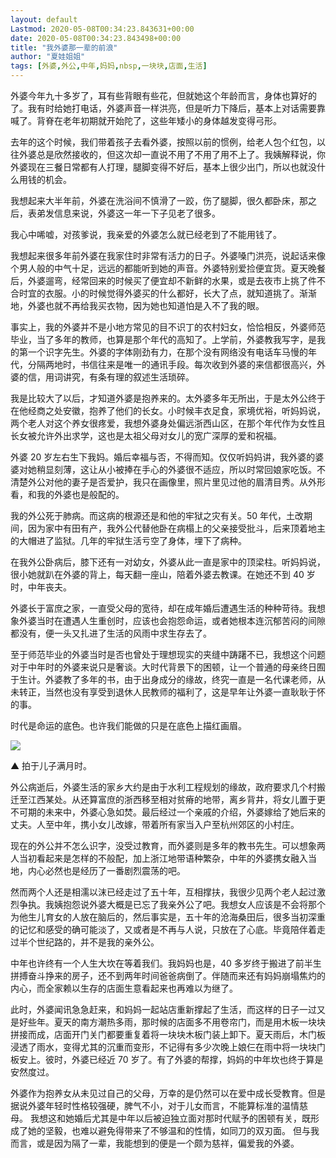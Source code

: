 ```yaml
---
layout: default
Lastmod: 2020-05-08T00:34:23.843631+00:00
date: 2020-05-08T00:34:23.843498+00:00
title: "我外婆那一辈的前浪"
author: "夏娃姐姐"
tags: [外婆,外公,中年,妈妈,nbsp,一块块,店面,生活]
---
```


外婆今年九十多岁了，耳有些背眼有些花，但就她这个年龄而言，身体也算好的了。我有时给她打电话，外婆声音一样洪亮，但是听力下降后，基本上对话需要靠喊了。背脊在老年初期就开始陀了，这些年矮小的身体越发变得弓形。

去年的这个时候，我们带着孩子去看外婆，按照以前的惯例，给老人包个红包，以往外婆总是欣然接收的，但这次却一直说不用了不用了用不上了。我姨解释说，你外婆现在三餐日常都有人打理，腿脚变得不好后，基本上很少出门，所以也就没什么用钱的机会。

我想起来大半年前，外婆在洗浴间不慎滑了一跤，伤了腿脚，很久都卧床，那之后，表弟发信息来说，外婆这一年一下子见老了很多。

我心中唏嘘，对孩爹说，我亲爱的外婆怎么就已经老到了不能用钱了。

我想起来很多年前外婆在我家住时非常有活力的日子。外婆嗓门洪亮，说起话来像个男人般的中气十足，远远的都能听到她的声音。外婆特别爱捡便宜货。夏天晚餐后，外婆遛弯，经常回来的时候买了便宜却不新鲜的水果，或是去夜市上挑了件不合时宜的衣服。小的时候觉得外婆买的什么都好，长大了点，就知道挑了。渐渐地，外婆也就不再给我买衣物，因为她也知道怕是入不了我的眼。

事实上，我的外婆并不是小地方常见的目不识丁的农村妇女，恰恰相反，外婆师范毕业，当了多年的教师，也算是那个年代的高知了。上学前，外婆教我写字，是我的第一个识字先生。外婆的字体刚劲有力，在那个没有网络没有电话车马慢的年代，分隔两地时，书信往来是唯一的通讯手段。每次收到外婆的来信都很高兴，外婆的信，用词讲究，有条有理的叙述生活琐碎。

我是比较大了以后，才知道外婆是抱养来的。太外婆多年无所出，于是太外公终于在他经商之处安徽，抱养了他们的长女。小时候丰衣足食，家境优裕，听妈妈说，两个老人对这个养女很疼爱，我想外婆身处偏远浙西山区，在那个年代作为女性且长女被允许外出求学，这也是太祖父母对女儿的宽广深厚的爱和祝福。

外婆 20 岁左右生下我妈。婚后幸福与否，不得而知。仅仅听妈妈讲，我外婆的婆婆对她稍显刻薄，这让从小被捧在手心的外婆很不适应，所以时常回娘家吃饭。不清楚外公对他的妻子是否爱护，我只在画像里，照片里见过他的眉清目秀。从外形看，和我的外婆也是般配的。

我的外公死于肺病。而这病的根源还是和他的牢狱之灾有关。50 年代，土改期间，因为家中有田有产，我外公代替他卧在病榻上的父亲接受批斗，后来顶着地主的大帽进了监狱。几年的牢狱生活亏空了身体，埋下了病种。

在我外公卧病后，膝下还有一对幼女，外婆从此一直是家中的顶梁柱。听妈妈说，很小她就趴在外婆的背上，每天翻一座山，陪着外婆去教课。在她还不到 40 岁时，中年丧夫。

外婆长于富庶之家，一直受父母的宽待，却在成年婚后遭遇生活的种种苛待。我想象外婆当时在遭遇人生重创时，应该也会抱怨命运，或者她根本连沉郁苦闷的间隙都没有，便一头又扎进了生活的风雨中求生存去了。

至于师范毕业的外婆当时是否也曾处于理想现实的夹缝中踌躇不已，我想这个问题对于中年时的外婆来说只是奢谈。大时代背景下的困顿，让一个普通的母亲终日囿于生计。外婆教了多年的书，由于出身成分的缘故，终究一直是一名代课老师，从未转正，当然也没有享受到退休人民教师的福利了，这是早年让外婆一直耿耿于怀的事。

时代是命运的底色。也许我们能做的只是在底色上描红画眉。

![](https://images.weserv.nl/?url=https%3A//mmbiz.qpic.cn/mmbiz_jpg/5Q0ricj1nBic9zQicbBwMYhTBFSf8yTo5YiadE6Q0YaUueLVB1nU2lIh8OucNq0JjwAJbjM0UmGPobcjYEoU5bPA5w/640%3Fwx_fmt%3Djpeg)

▲ 拍于儿子满月时。

外公病逝后，外婆生活的家乡大约是由于水利工程规划的缘故，政府要求几个村搬迁至江西某处。从还算富庶的浙西移至相对贫瘠的地带，离乡背井，将女儿置于更不可期的未来中，外婆心急如焚。最后经过一个亲戚的介绍，外婆嫁给了她后来的丈夫。人至中年，携小女儿改嫁，带着所有家当入户至杭州郊区的小村庄。

现在的外公并不怎么识字，没受过教育，而外婆则是多年的教书先生。可以想象两人当初看起来是怎样的不般配，加上浙江地带语种繁杂，中年的外婆携女融入当地，内心必然也是经历了一番剧烈震荡的吧。

然而两个人还是相濡以沫已经走过了五十年，互相撑扶，我很少见两个老人起过激烈争执。我姨抱怨说外婆大概是已忘了我亲外公了吧。我想女人应该是不会将那个为他生儿育女的人放在脑后的，然后事实是，五十年的沧海桑田后，很多当初深重的记忆和感受的确可能淡了，又或者是不再与人说，只放在了心底。毕竟陪伴着走过半个世纪路的，并不是我的亲外公。

中年也许终有一个人生大坎在等着我们。我妈妈也是，40 多岁终于搬进了前半生拼搏奋斗挣来的房子，还不到两年时间爸爸病倒了。伴随而来还有妈妈崩塌焦灼的内心，而全家赖以生存的店面生意看起来也再难以为继了。

此时，外婆闻讯急急赶来，和妈妈一起站店重新撑起了生活，而这样的日子一过又是好些年。夏天的南方潮热多雨，那时候的店面多不用卷帘门，而是用木板一块块拼接而成，店面开门关门都要重复着将一块块木板门装上卸下。夏天雨后，木门板浸透了雨水，变得尤其的沉重而变形，不记得有多少次晚上娘仨在雨中将一块块门板安上。彼时，外婆已经近 70 岁了。有了外婆的帮撑，妈妈的中年坎也终于算是安然度过。

外婆作为抱养女从未见过自己的父母，万幸的是仍然可以在爱中成长受教育。但是据说外婆年轻时性格较强硬，脾气不小，对于儿女而言，不能算标准的温情慈母。 我想这和她婚后尤其是中年以后被迫独立面对那时代赋予的困顿有关，既形成了她的坚毅，也难以避免得带来了不够温和的性情，如同刀的双刃面。 但与我而言，或是因为隔了一辈，我能想到的便是一个颇为慈祥，偏爱我的外婆。

